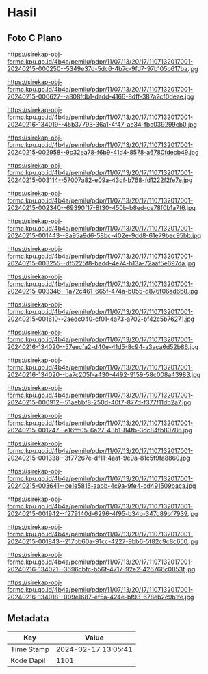 # Hasil

## Foto C Plano

https://sirekap-obj-formc.kpu.go.id/4b4a/pemilu/pdpr/11/07/13/20/17/1107132017001-20240215-000250--5349e37d-5dc6-4b7c-9fd7-97b105b617ba.jpg

https://sirekap-obj-formc.kpu.go.id/4b4a/pemilu/pdpr/11/07/13/20/17/1107132017001-20240215-000627--a808fdb1-dadd-4166-8dff-387a2cf0deae.jpg

https://sirekap-obj-formc.kpu.go.id/4b4a/pemilu/pdpr/11/07/13/20/17/1107132017001-20240216-134019--45b37793-36a1-4f47-ae34-fbc039299cb0.jpg

https://sirekap-obj-formc.kpu.go.id/4b4a/pemilu/pdpr/11/07/13/20/17/1107132017001-20240215-002958--9c32ea78-f6b9-41d4-8578-a6780fdecb49.jpg

https://sirekap-obj-formc.kpu.go.id/4b4a/pemilu/pdpr/11/07/13/20/17/1107132017001-20240215-003114--57007a82-e09a-43df-b768-fd1222f2fe7e.jpg

https://sirekap-obj-formc.kpu.go.id/4b4a/pemilu/pdpr/11/07/13/20/17/1107132017001-20240215-002340--69390f17-8f30-450b-b8ed-ce78f0b1a7f6.jpg

https://sirekap-obj-formc.kpu.go.id/4b4a/pemilu/pdpr/11/07/13/20/17/1107132017001-20240215-001443--8a95a9d6-58bc-402e-9dd8-61e79bec95bb.jpg

https://sirekap-obj-formc.kpu.go.id/4b4a/pemilu/pdpr/11/07/13/20/17/1107132017001-20240215-003255--df5225f8-badd-4e74-b13a-72aaf5e697da.jpg

https://sirekap-obj-formc.kpu.go.id/4b4a/pemilu/pdpr/11/07/13/20/17/1107132017001-20240215-003346--1a72c461-665f-474a-b055-d876f06ad6b8.jpg

https://sirekap-obj-formc.kpu.go.id/4b4a/pemilu/pdpr/11/07/13/20/17/1107132017001-20240215-001610--2aedc040-cf01-4a73-a702-bf42c5b76271.jpg

https://sirekap-obj-formc.kpu.go.id/4b4a/pemilu/pdpr/11/07/13/20/17/1107132017001-20240216-134020--57eecfa2-d40e-41d5-8c94-a3aca6d52b86.jpg

https://sirekap-obj-formc.kpu.go.id/4b4a/pemilu/pdpr/11/07/13/20/17/1107132017001-20240216-134020--ba7c205f-a430-4492-9159-58c008a43983.jpg

https://sirekap-obj-formc.kpu.go.id/4b4a/pemilu/pdpr/11/07/13/20/17/1107132017001-20240215-000912--51aebbf8-250d-40f7-877d-f377f11db2a7.jpg

https://sirekap-obj-formc.kpu.go.id/4b4a/pemilu/pdpr/11/07/13/20/17/1107132017001-20240215-001247--e16fff05-6a27-43b1-84fb-3dc84fb80786.jpg

https://sirekap-obj-formc.kpu.go.id/4b4a/pemilu/pdpr/11/07/13/20/17/1107132017001-20240215-001338--3f77267e-df11-4aaf-9e9a-81c5f9fa8860.jpg

https://sirekap-obj-formc.kpu.go.id/4b4a/pemilu/pdpr/11/07/13/20/17/1107132017001-20240215-003641--ce1e5815-aabb-4c9a-9fe4-cd491509baca.jpg

https://sirekap-obj-formc.kpu.go.id/4b4a/pemilu/pdpr/11/07/13/20/17/1107132017001-20240215-001942--f279140d-6296-4f95-b34b-347d89bf7939.jpg

https://sirekap-obj-formc.kpu.go.id/4b4a/pemilu/pdpr/11/07/13/20/17/1107132017001-20240215-001843--217bb60a-91cc-4227-9bb6-5f82c9c8c650.jpg

https://sirekap-obj-formc.kpu.go.id/4b4a/pemilu/pdpr/11/07/13/20/17/1107132017001-20240216-134021--3696cbfc-b56f-4717-92e2-426766c0853f.jpg

https://sirekap-obj-formc.kpu.go.id/4b4a/pemilu/pdpr/11/07/13/20/17/1107132017001-20240216-134018--009e1687-ef5a-424e-bf93-678eb2c9b1fe.jpg


## Metadata

| Key        | Value               |
| ---------- | ------------------- |
| Time Stamp | 2024-02-17 13:05:41 |
| Kode Dapil | 1101                |



